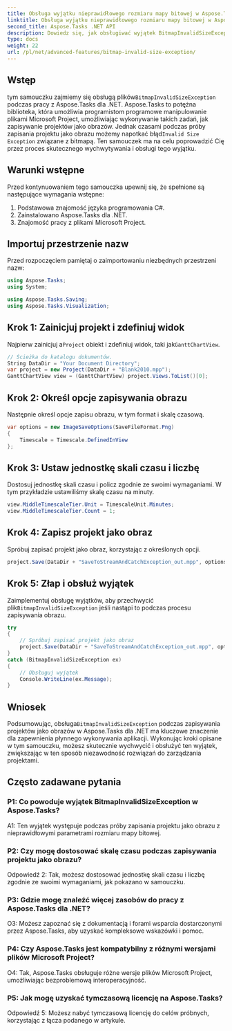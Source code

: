 ```yaml
---
title: Obsługa wyjątku nieprawidłowego rozmiaru mapy bitowej w Aspose.Tasks
linktitle: Obsługa wyjątku nieprawidłowego rozmiaru mapy bitowej w Aspose.Tasks
second_title: Aspose.Tasks .NET API
description: Dowiedz się, jak obsługiwać wyjątek BitmapInvalidSizeException w Aspose.Tasks dla .NET podczas zapisywania projektów jako obrazów. Obszerny samouczek ze wskazówkami krok po kroku.
type: docs
weight: 22
url: /pl/net/advanced-features/bitmap-invalid-size-exception/
---
```

## Wstęp

 tym samouczku zajmiemy się obsługą plików`BitmapInvalidSizeException` podczas pracy z Aspose.Tasks dla .NET. Aspose.Tasks to potężna biblioteka, która umożliwia programistom programowe manipulowanie plikami Microsoft Project, umożliwiając wykonywanie takich zadań, jak zapisywanie projektów jako obrazów. Jednak czasami podczas próby zapisania projektu jako obrazu możemy napotkać błąd`Invalid Size Exception` związane z bitmapą. Ten samouczek ma na celu poprowadzić Cię przez proces skutecznego wychwytywania i obsługi tego wyjątku.

## Warunki wstępne

Przed kontynuowaniem tego samouczka upewnij się, że spełnione są następujące wymagania wstępne:
1. Podstawowa znajomość języka programowania C#.
2. Zainstalowano Aspose.Tasks dla .NET.
3. Znajomość pracy z plikami Microsoft Project.

## Importuj przestrzenie nazw

Przed rozpoczęciem pamiętaj o zaimportowaniu niezbędnych przestrzeni nazw:
```csharp
using Aspose.Tasks;
using System;

using Aspose.Tasks.Saving;
using Aspose.Tasks.Visualization;

```

## Krok 1: Zainicjuj projekt i zdefiniuj widok

 Najpierw zainicjuj a`Project` obiekt i zdefiniuj widok, taki jak`GanttChartView`.

```csharp
// Ścieżka do katalogu dokumentów.
String DataDir = "Your Document Directory";
var project = new Project(DataDir + "Blank2010.mpp");
GanttChartView view = (GanttChartView) project.Views.ToList()[0];
```

## Krok 2: Określ opcje zapisywania obrazu

Następnie określ opcje zapisu obrazu, w tym format i skalę czasową.

```csharp
var options = new ImageSaveOptions(SaveFileFormat.Png)
{
    Timescale = Timescale.DefinedInView
};
```

## Krok 3: Ustaw jednostkę skali czasu i liczbę

Dostosuj jednostkę skali czasu i policz zgodnie ze swoimi wymaganiami. W tym przykładzie ustawiliśmy skalę czasu na minuty.

```csharp
view.MiddleTimescaleTier.Unit = TimescaleUnit.Minutes;
view.MiddleTimescaleTier.Count = 1;
```

## Krok 4: Zapisz projekt jako obraz

Spróbuj zapisać projekt jako obraz, korzystając z określonych opcji.

```csharp
project.Save(DataDir + "SaveToStreamAndCatchException_out.mpp", options);
```

## Krok 5: Złap i obsłuż wyjątek

 Zaimplementuj obsługę wyjątków, aby przechwycić plik`BitmapInvalidSizeException` jeśli nastąpi to podczas procesu zapisywania obrazu.

```csharp
try
{
    // Spróbuj zapisać projekt jako obraz
    project.Save(DataDir + "SaveToStreamAndCatchException_out.mpp", options);
}
catch (BitmapInvalidSizeException ex)
{
    // Obsługuj wyjątek
    Console.WriteLine(ex.Message);
}
```

## Wniosek

 Podsumowując, obsługa`BitmapInvalidSizeException` podczas zapisywania projektów jako obrazów w Aspose.Tasks dla .NET ma kluczowe znaczenie dla zapewnienia płynnego wykonywania aplikacji. Wykonując kroki opisane w tym samouczku, możesz skutecznie wychwycić i obsłużyć ten wyjątek, zwiększając w ten sposób niezawodność rozwiązań do zarządzania projektami.

## Często zadawane pytania

### P1: Co powoduje wyjątek BitmapInvalidSizeException w Aspose.Tasks?

A1: Ten wyjątek występuje podczas próby zapisania projektu jako obrazu z nieprawidłowymi parametrami rozmiaru mapy bitowej.

### P2: Czy mogę dostosować skalę czasu podczas zapisywania projektu jako obrazu?

Odpowiedź 2: Tak, możesz dostosować jednostkę skali czasu i liczbę zgodnie ze swoimi wymaganiami, jak pokazano w samouczku.

### P3: Gdzie mogę znaleźć więcej zasobów do pracy z Aspose.Tasks dla .NET?

O3: Możesz zapoznać się z dokumentacją i forami wsparcia dostarczonymi przez Aspose.Tasks, aby uzyskać kompleksowe wskazówki i pomoc.

### P4: Czy Aspose.Tasks jest kompatybilny z różnymi wersjami plików Microsoft Project?

O4: Tak, Aspose.Tasks obsługuje różne wersje plików Microsoft Project, umożliwiając bezproblemową interoperacyjność.

### P5: Jak mogę uzyskać tymczasową licencję na Aspose.Tasks?

Odpowiedź 5: Możesz nabyć tymczasową licencję do celów próbnych, korzystając z łącza podanego w artykule.